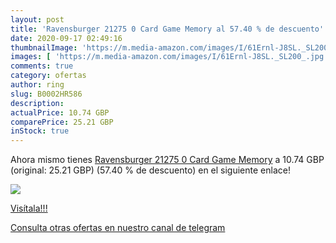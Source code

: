 ```yaml
---
layout: post
title: 'Ravensburger 21275 0 Card Game Memory al 57.40 % de descuento'
date: 2020-09-17 02:49:16
thumbnailImage: 'https://m.media-amazon.com/images/I/61Ernl-J8SL._SL200_.jpg'
images: [ 'https://m.media-amazon.com/images/I/61Ernl-J8SL._SL200_.jpg' ]
comments: true
category: ofertas
author: ring
slug: B0002HR586
description:
actualPrice: 10.74 GBP
comparePrice: 25.21 GBP
inStock: true
---
```


Ahora mismo tienes [Ravensburger 21275 0 Card Game Memory](https://www.amazon.com/dp/B0002HR586/?tag=redken08-20) a 10.74 GBP (original: 25.21 GBP) (57.40 %  de descuento) en el siguiente enlace!

[![](https://m.media-amazon.com/images/I/61Ernl-J8SL._SL200_.jpg)](https://www.amazon.com/dp/B0002HR586/?tag=redken08-20)

[Visítala!!!](https://www.amazon.com/dp/B0002HR586/?tag=redken08-20)

[Consulta otras ofertas en nuestro canal de telegram](https://t.me/s/ofertas25)
